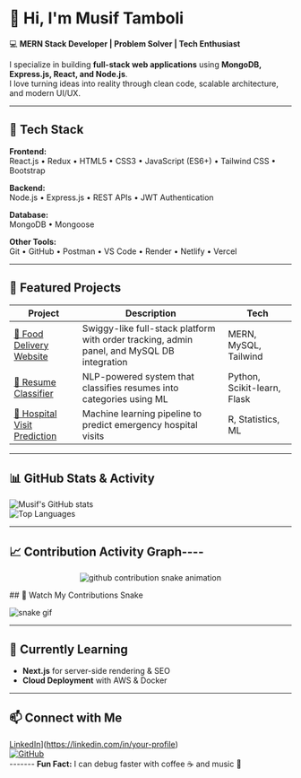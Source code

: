 # 👋 Hi, I'm Musif Tamboli  

💻 **MERN Stack Developer | Problem Solver | Tech Enthusiast**  

I specialize in building **full-stack web applications** using **MongoDB, Express.js, React, and Node.js**.  
I love turning ideas into reality through clean code, scalable architecture, and modern UI/UX.  

---

## 🚀 Tech Stack

**Frontend:**  
React.js • Redux • HTML5 • CSS3 • JavaScript (ES6+) • Tailwind CSS • Bootstrap  

**Backend:**  
Node.js • Express.js • REST APIs • JWT Authentication  

**Database:**  
MongoDB • Mongoose  

**Other Tools:**  
Git • GitHub • Postman • VS Code • Render • Netlify • Vercel  

---

## 📌 Featured Projects

| Project | Description | Tech |
|---------|-------------|------|
| [🍔 Food Delivery Website](#) | Swiggy-like full-stack platform with order tracking, admin panel, and MySQL DB integration | MERN, MySQL, Tailwind |
| [👔 Resume Classifier](#) | NLP-powered system that classifies resumes into categories using ML | Python, Scikit-learn, Flask |
| [🏥 Hospital Visit Prediction](#) | Machine learning pipeline to predict emergency hospital visits | R, Statistics, ML |

---

## 📊 GitHub Stats & Activity

![Musif's GitHub stats](https://github-readme-stats.vercel.app/api?username=musif-tamboli&show_icons=true&theme=tokyonight)  
![Top Languages](https://github-readme-stats.vercel.app/api/top-langs/?username=musif-tamboli&layout=compact&theme=tokyonight)  

---

## 📈 Contribution Activity Graph----
<p align="center">
  <picture>
    <source media="(prefers-color-scheme: dark)" srcset="https://raw.githubusercontent.com/musiftamboli0027/musiftamboli0027/output/github-contribution-grid-snake-dark.svg" />
    <source media="(prefers-color-scheme: light)" srcset="https://raw.githubusercontent.com/musiftamboli0027/musiftamboli0027/output/github-contribution-grid-snake.svg" />
    <img alt="github contribution snake animation" src="https://raw.githubusercontent.com/musiftamboli0027/musiftamboli0027/output/github-contribution-grid-snake.svg" />
  </picture>
</p>
## 🐍 Watch My Contributions Snake

![snake gif](https://github.com/musif-tamboli/musif-tamboli/blob/output/github-contribution-grid-snake.svg)

---

## 🌱 Currently Learning  
- **Next.js** for server-side rendering & SEO  
- **Cloud Deployment** with AWS & Docker  

---

## 📫 Connect with Me  
[LinkedIn](https://img.shields.io/badge/LinkedIn-%230077B5.svg?logo=linkedin&logoColor=white&style=for-the-badge)](https://linkedin.com/in/your-profile)  
[![GitHub](https://img.shields.io/badge/GitHub-%2312100E.svg?logo=github&logoColor=white&style=for-the-badge)](https://github.com/musif-tamboli)  
------- **Fun Fact:** I can debug faster with coffee ☕ and music 🎵
